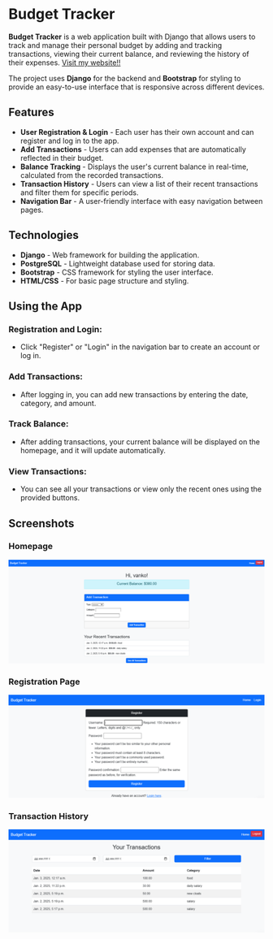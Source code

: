 # Budget Tracker

**Budget Tracker** is a web application built with Django that allows users to track and manage their personal budget by adding and tracking transactions, viewing their current balance, and reviewing the history of their expenses. [Visit my website!!](https://financeapp-gpsd.onrender.com/)

The project uses **Django** for the backend and **Bootstrap** for styling to provide an easy-to-use interface that is responsive across different devices.

## Features

- **User Registration & Login** - Each user has their own account and can register and log in to the app.
- **Add Transactions** - Users can add expenses that are automatically reflected in their budget.
- **Balance Tracking** - Displays the user's current balance in real-time, calculated from the recorded transactions.
- **Transaction History** - Users can view a list of their recent transactions and filter them for specific periods.
- **Navigation Bar** - A user-friendly interface with easy navigation between pages.

## Technologies

- **Django** - Web framework for building the application.
- **PostgreSQL** - Lightweight database used for storing data.
- **Bootstrap** - CSS framework for styling the user interface.
- **HTML/CSS** - For basic page structure and styling.

## Using the App

### Registration and Login:
- Click "Register" or "Login" in the navigation bar to create an account or log in.

### Add Transactions:
- After logging in, you can add new transactions by entering the date, category, and amount.

### Track Balance:
- After adding transactions, your current balance will be displayed on the homepage, and it will update automatically.

### View Transactions:
- You can see all your transactions or view only the recent ones using the provided buttons.

## Screenshots

### Homepage
![Homepage](images/home.PNG)

### Registration Page
![Registration](images/register.PNG)

### Transaction History
![Transaction History](images/transactions.PNG)
